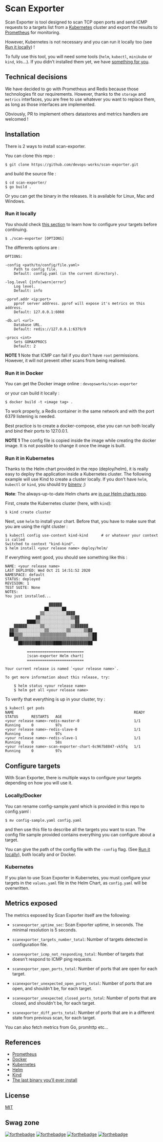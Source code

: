 # Scan Exporter

Scan Exporter is tool designed to scan TCP open ports and send ICMP requests to a targets list from a [Kubernetes](https://kubernetes.io) cluster and export the results to [Prometheus](https://prometheus.io/) for monitoring.

However, Kubernetes is not necessary and you can run it locally too (see [Run it locally](#run-it-locally)) !

To fully use this tool, you will need some tools (`helm`, `kubectl`, `minikube` or `kind`, `k9s`...). If you didn't installed them yet, we have [something for you](https://github.com/devops-works/binenv).

## Technical decisions

We have decided to go with Prometheus and Redis because those technologies fit our requirements. However, thanks to the `storage` and `metrics` interfaces, you are free to use whatever you want to replace them, as long as those interfaces are implemented.

Obviously, PR to implement others datastores and metrics handlers are welcomed !

## Installation

There is 2 ways to install scan-exporter.

You can clone this repo :

```
$ git clone https://github.com/devops-works/scan-exporter.git
```

and build the source file :

```
$ cd scan-exporter/
$ go build .
```

Or you can get the binary in the releases. It is available for Linux, Mac and Windows.

### Run it locally

You should check [this section](#configure-targets) to learn how to configure your targets before continuing.

```
$ ./scan-exporter [OPTIONS]
```

The differents options are :

```
OPTIONS:

-config <path/to/config/file.yaml>
    Path to config file.
    Default: config.yaml (in the current directory).

-log.level {info|warn|error}
    Log level.
    Default: info

-pprof.addr <ip:port>
    pprof server address. pprof will expose it's metrics on this address.
    Default: 127.0.0.1:6060

-db.url <url>
    Database URL.
    Default: redis://127.0.0.1:6379/0

-procs <int>
    Sets GOMAXPROCS
    Default: 2
```

**NOTE 1** Note that ICMP can fail if you don't have `root` permissions. However, it will not prevent other scans from being realised.

### Run it in Docker

You can get the Docker image online : `devopsworks/scan-exporter`

or your can build it locally :

```
$ docker build -t <image tag> .
```

To work properly, a Redis container in the same network and with the port 6379 listening is needed.

Best practice is to create a docker-compose, else you can run both locally and bind their ports to 127.0.0.1.

**NOTE 1** The config file is copied inside the image while creating the docker image. It is not possible to change it once the image is built.

### Run it in Kubernetes

Thanks to the Helm chart provided in the repo (deploy/helm), it is really easy to deploy the application inside a Kubernetes cluster. The following example will use Kind to create a cluster locally. If you don't have `helm`, `kubectl` or `kind`, you should try [binenv](https://github.com/devops-works/binenv) ;)

**Note**: The always-up-to-date Helm charts are [in our Helm charts repo](https://github.com/devops-works/helm-charts).

First, create the Kubernetes cluster (here, with `kind`):

```
$ kind create cluster
```

Next, use `helm` to install your chart. Before that, you have to make sure that you are using the right cluster :

```
$ kubectl config use-context kind-kind      # or whatever your context is called
Switched to context "kind-kind".
$ helm install <your release name> deploy/helm/
```

If everything went good, you should see something like this :

```
NAME: <your release name>
LAST DEPLOYED: Wed Oct 21 14:51:52 2020
NAMESPACE: default
STATUS: deployed
REVISION: 1
TEST SUITE: None
NOTES:
You just installed...

                    ▓▓▓▓▓▓
                  ██░░░░░░██
                ▒▒░░░░░░░░░░▓▓▓▓
              ▓▓░░░░░░░░░░░░░░▒▒▓▓
          ████▒▒░░░░░░░░░░░░░░░░▓▓
    ▓▓▓▓▓▓░░░░░░▒▒░░░░░░░░░░░░▒▒▓▓▓▓▓▓
  ▓▓▒▒░░░░░░░░░░░░▒▒░░░░░░░░▒▒░░░░░░▒▒▓▓
  ██▒▒▒▒░░░░░░░░▒▒▒▒▒▒▒▒▒▒▒▒░░░░░░░░░░▒▒██
    ▓▓▒▒▒▒▒▒▒▒▒▒▒▒▒▒▒▒▒▒▒▒▒▒▒▒▒▒▒▒▒▒▒▒▒▒██
      ██▓▓▓▓▓▓██▓▓▓▓▓▓████▓▓▓▓▓▓▓▓▓▓▓▓██

          ==========================
          |scan-exporter Helm chart|
          ==========================

Your current release is named `<your release name>`.

To get more information about this release, try:

    $ helm status <your release name>
    $ helm get all <your release name>
```

To verify that everything is up in your cluster, try :

```
$ kubectl get pods
NAME                                                       READY   STATUS      RESTARTS   AGE
<your release name>-redis-master-0                         1/1     Running     0          97s
<your release name>-redis-slave-0                          1/1     Running     0          97s
<your release name>-redis-slave-1                          1/1     Running     0          58s
<your release name>-scan-exporter-chart-6c967b8847-vk5fq   1/1     Running     0          97s
```

## Configure targets

With Scan Exporter, there is multiple ways to configure your targets depending on how you will use it.

### Locally/Docker

You can rename config-sample.yaml which is provided in this repo to config.yaml :

```
$ mv config-sample.yaml config.yaml
```

and then use this file to describe all the targets you want to scan. The config file sample provided contains everything you can configure about a target.

You can give the path of the config file with the `-config` flag. (See [Run it locally](#run-it-locally)), both locally and or Docker.

### Kubernetes

If you plan to use Scan Exporter in Kubernetes, you must configure your targets in the `values.yaml` file in the Helm Chart, as `config.yaml` will be overwritten.

## Metrics exposed

The metrics exposed by Scan Exporter itself are the following:

* `scanexporter_uptime_sec`: Scan Exporter uptime, in seconds. The minimal resolution is 5 seconds. 

* `scanexporter_targets_number_total`: Number of targets detected in configuration file.

* `scanexporter_icmp_not_responding_total`: Number of targets that doesn't respond to ICMP ping requests. 

* `scanexporter_open_ports_total`: Number of ports that are open for each target.

* `scanexporter_unexpected_open_ports_total`: Number of ports that are open, and shouldn't be, for each target.

* `scanexporter_unexpected_closed_ports_total`: Number of ports that are closed, and shouldn't be, for each target.

* `scanexporter_diff_ports_total`: Number of ports that are in a different state from previous scan, for each target.

You can also fetch metrics from Go, promhttp etc...

## References

* [Prometheus](https://prometheus.io/)
* [Docker](https://docs.docker.com/)
* [Kubernetes](https://kubernetes.io)
* [Helm](https://helm.sh)
* [Kind](https://kind.sigs.k8s.io/)
* [The last binary you'll ever install](https://github.com/devops-works/binenv)

## License

[MIT](https://choosealicense.com/licenses/mit/)

## Swag zone

[![forthebadge](https://forthebadge.com/images/badges/made-with-go.svg)](https://forthebadge.com)
[![forthebadge](https://forthebadge.com/images/badges/built-with-love.svg)](https://forthebadge.com)
[![forthebadge](https://forthebadge.com/images/badges/open-source.svg)](https://forthebadge.com)
[![forthebadge](https://forthebadge.com/images/badges/powered-by-black-magic.svg)](https://forthebadge.com)
